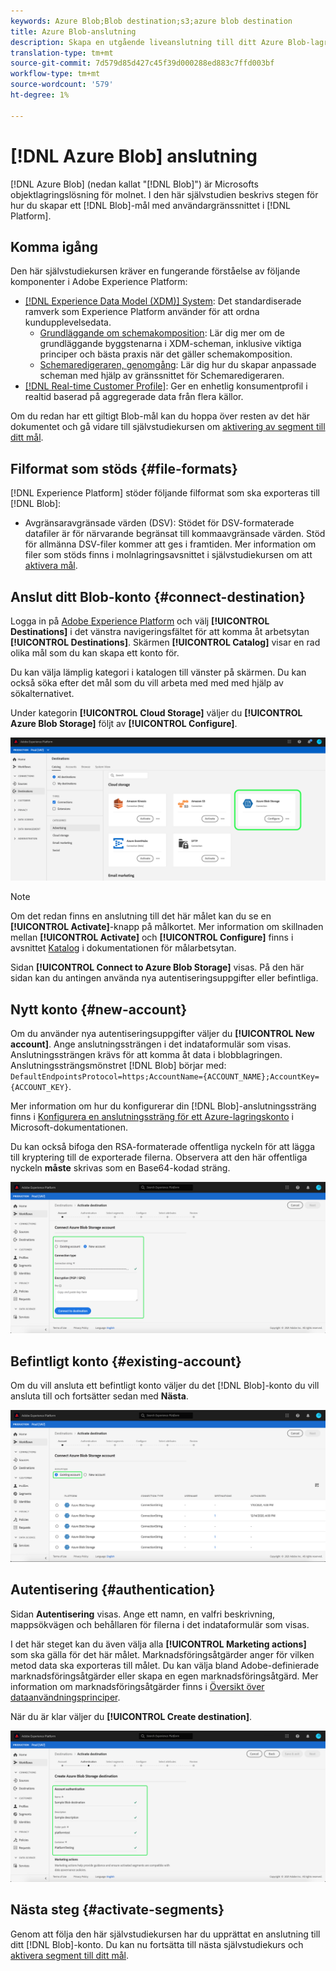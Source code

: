 ```yaml
---
keywords: Azure Blob;Blob destination;s3;azure blob destination
title: Azure Blob-anslutning
description: Skapa en utgående liveanslutning till ditt Azure Blob-lagringsutrymme för att regelbundet exportera tabbavgränsade eller CSV-datafiler från Adobe Experience Platform.
translation-type: tm+mt
source-git-commit: 7d579d85d427c45f39d000288ed883c7ffd003bf
workflow-type: tm+mt
source-wordcount: '579'
ht-degree: 1%

---
```



# [!DNL Azure Blob] anslutning

[!DNL Azure Blob] (nedan kallat &quot;[!DNL Blob]&quot;) är Microsofts objektlagringslösning för molnet. I den här självstudien beskrivs stegen för hur du skapar ett [!DNL Blob]-mål med användargränssnittet i [!DNL Platform].

## Komma igång

Den här självstudiekursen kräver en fungerande förståelse av följande komponenter i Adobe Experience Platform:

- [[!DNL Experience Data Model (XDM)] System](../../../xdm/home.md): Det standardiserade ramverk som Experience Platform använder för att ordna kundupplevelsedata.
   - [Grundläggande om schemakomposition](../../../xdm/schema/composition.md): Lär dig mer om de grundläggande byggstenarna i XDM-scheman, inklusive viktiga principer och bästa praxis när det gäller schemakomposition.
   - [Schemaredigeraren, genomgång](../../../xdm/tutorials/create-schema-ui.md): Lär dig hur du skapar anpassade scheman med hjälp av gränssnittet för Schemaredigeraren.
- [[!DNL Real-time Customer Profile]](../../../profile/home.md): Ger en enhetlig konsumentprofil i realtid baserad på aggregerade data från flera källor.

Om du redan har ett giltigt Blob-mål kan du hoppa över resten av det här dokumentet och gå vidare till självstudiekursen om [aktivering av segment till ditt mål](../../ui/activate-destinations.md).

## Filformat som stöds {#file-formats}

[!DNL Experience Platform] stöder följande filformat som ska exporteras till  [!DNL Blob]:

- Avgränsaravgränsade värden (DSV): Stödet för DSV-formaterade datafiler är för närvarande begränsat till kommaavgränsade värden. Stöd för allmänna DSV-filer kommer att ges i framtiden. Mer information om filer som stöds finns i molnlagringsavsnittet i självstudiekursen om att [aktivera mål](../../ui/activate-destinations.md#esp-and-cloud-storage).

## Anslut ditt Blob-konto {#connect-destination}

Logga in på [Adobe Experience Platform](https://platform.adobe.com) och välj **[!UICONTROL Destinations]** i det vänstra navigeringsfältet för att komma åt arbetsytan **[!UICONTROL Destinations]**. Skärmen **[!UICONTROL Catalog]** visar en rad olika mål som du kan skapa ett konto för.

Du kan välja lämplig kategori i katalogen till vänster på skärmen. Du kan också söka efter det mål som du vill arbeta med med med hjälp av sökalternativet.

Under kategorin **[!UICONTROL Cloud Storage]** väljer du **[!UICONTROL Azure Blob Storage]** följt av **[!UICONTROL Configure]**.

![Katalog](../../assets/catalog/cloud-storage/blob/catalog.png)

>[!NOTE]
>
>Om det redan finns en anslutning till det här målet kan du se en **[!UICONTROL Activate]**-knapp på målkortet. Mer information om skillnaden mellan **[!UICONTROL Activate]** och **[!UICONTROL Configure]** finns i avsnittet [Katalog](../../ui/destinations-workspace.md#catalog) i dokumentationen för målarbetsytan.

Sidan **[!UICONTROL Connect to Azure Blob Storage]** visas. På den här sidan kan du antingen använda nya autentiseringsuppgifter eller befintliga.

## Nytt konto {#new-account}

Om du använder nya autentiseringsuppgifter väljer du **[!UICONTROL New account]**. Ange anslutningssträngen i det indataformulär som visas. Anslutningssträngen krävs för att komma åt data i blobblagringen. Anslutningssträngsmönstret [!DNL Blob] börjar med: `DefaultEndpointsProtocol=https;AccountName={ACCOUNT_NAME};AccountKey={ACCOUNT_KEY}`.

Mer information om hur du konfigurerar din [!DNL Blob]-anslutningssträng finns i [Konfigurera en anslutningssträng för ett Azure-lagringskonto](https://docs.microsoft.com/en-us/azure/storage/common/storage-configure-connection-string#configure-a-connection-string-for-an-azure-storage-account) i Microsoft-dokumentationen.

Du kan också bifoga den RSA-formaterade offentliga nyckeln för att lägga till kryptering till de exporterade filerna. Observera att den här offentliga nyckeln **måste** skrivas som en Base64-kodad sträng.

![Nytt konto](../../assets/catalog/cloud-storage/blob/new.png)

## Befintligt konto {#existing-account}

Om du vill ansluta ett befintligt konto väljer du det [!DNL Blob]-konto du vill ansluta till och fortsätter sedan med **Nästa**.

![Befintligt konto](../../assets/catalog/cloud-storage/blob/existing.png)

## Autentisering {#authentication}

Sidan **Autentisering** visas. Ange ett namn, en valfri beskrivning, mappsökvägen och behållaren för filerna i det indataformulär som visas.

I det här steget kan du även välja alla **[!UICONTROL Marketing actions]** som ska gälla för det här målet. Marknadsföringsåtgärder anger för vilken metod data ska exporteras till målet. Du kan välja bland Adobe-definierade marknadsföringsåtgärder eller skapa en egen marknadsföringsåtgärd. Mer information om marknadsföringsåtgärder finns i [Översikt över dataanvändningsprinciper](../../../data-governance/policies/overview.md).

När du är klar väljer du **[!UICONTROL Create destination]**.

![Autentisering](../../assets/catalog/cloud-storage/blob/authentication.png)

## Nästa steg {#activate-segments}

Genom att följa den här självstudiekursen har du upprättat en anslutning till ditt [!DNL Blob]-konto. Du kan nu fortsätta till nästa självstudiekurs och [aktivera segment till ditt mål](../../ui/activate-destinations.md).
